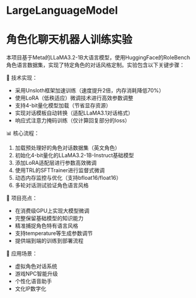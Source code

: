 # LargeLanguageModel

# 角色化聊天机器人训练实验

本项目基于Meta的LLaMA3.2-1B大语言模型，使用HuggingFace的RoleBench角色语言数据集，实现了特定角色的对话风格定制。实验包含以下关键步骤：

🔧 技术实现：
- 采用Unsloth框架加速训练（速度提升2倍，内存消耗降低70%）
- 使用LoRA（低秩适应）微调技术进行高效参数调整
- 支持4-bit量化模型加载（节省显存资源）
- 实现对话模板自动转换（适配LLaMA3.1对话格式）
- 响应式注意力掩码训练（仅计算回复部分的loss）

📊 核心流程：
1. 加载预处理好的角色对话数据集（英文角色）
2. 初始化4-bit量化的LLaMA3.2-1B-Instruct基础模型
3. 添加LoRA适配层进行参数高效微调
4. 使用TRL的SFTTrainer进行监督式微调
5. 动态内存监控与优化（支持bfloat16/float16）
6. 多轮对话测试验证角色语言风格

🎯 项目亮点：
- 在消费级GPU上实现大模型微调
- 完整保留基础模型的知识能力
- 精准捕捉角色特有语言风格
- 支持temperature等生成参数调节
- 提供端到端的训练到部署流程

📌 应用场景：
- 虚拟角色对话系统
- 游戏NPC智能升级
- 个性化语音助手
- 文化IP数字化
